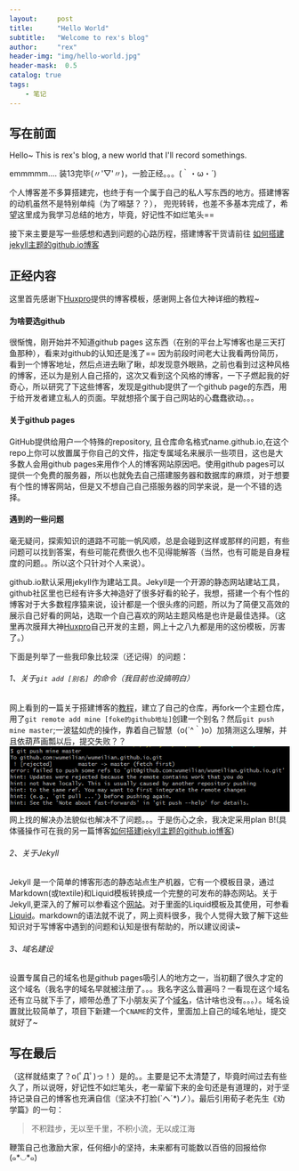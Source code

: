 ```yaml
---
layout:     post
title:      "Hello World"
subtitle:   "Welcome to rex's blog"
author:     "rex"
header-img: "img/hello-world.jpg"
header-mask:  0.5
catalog: true
tags:
    - 笔记
---
```


## 写在前面

Hello~ This is rex's blog, a new world that I'll record somethings.

emmmmm.... 装13完毕(〃'▽'〃)，一脸正经。。。(｀・ω・´)

个人博客差不多算搭建完，也终于有一个属于自己的私人写东西的地方。搭建博客的动机虽然不是特别单纯（为了嘚瑟？？）， 兜兜转转，也差不多基本完成了，希望这里成为我学习总结的地方，毕竟，好记性不如烂笔头==

接下来主要是写一些感想和遇到问题的心路历程，搭建博客干货请前往 [如何搭建jekyll主题的github.io博客](/2018/05/31/blog-build.html)

## 正经内容

这里首先感谢下[Huxpro](https://github.com/huxpro)提供的博客模板，感谢网上各位大神详细的教程~

#### 为啥要选github

 很惭愧，刚开始并不知道github pages 这东西（在别的平台上写博客也是三天打鱼那种），看来对github的认知还是浅了== 因为前段时间老大让我看两份简历，看到一个博客地址，然后点进去瞅了瞅，却发现意外眼熟，之前也看到过这种风格的博客，还以为是别人自己搭的，这次又看到这个风格的博客，一下子燃起我的好奇心，所以研究了下这些博客，发现是github提供了一个github page的东西，用于给开发者建立私人的页面。早就想搭个属于自己网站的心蠢蠢欲动。。。

#### 关于github pages

GitHub提供给用户一个特殊的repository, 且仓库命名格式name.github.io,在这个repo上你可以放置属于你自己的文件，指定专属域名来展示一些项目，这也是大多数人会用github pages来用作个人的博客网站原因吧。使用github pages可以提供一个免费的服务器，所以也就免去自己搭建服务器和数据库的麻烦，对于想要有个性的博客网站，但是又不想自己自己搭服务器的同学来说，是一个不错的选择。

#### 遇到的一些问题

毫无疑问，探索知识的道路不可能一帆风顺，总是会碰到这样或那样的问题，有些问题可以找到答案，有些可能花费很久也不见得能解答（当然，也有可能是自身程度的问题。。所以这个只针对个人来说）。

github.io默认采用jekyll作为建站工具。Jekyll是一个开源的静态网站建站工具，github社区里也已经有许多大神造好了很多好看的轮子，我想，搭建一个有个性的博客对于大多数程序猿来说，设计都是一个很头疼的问题，所以为了简便又高效的展示自己好看的网站，选取一个自己喜欢的网站主题风格是也许是最佳选择。（这里再次膜拜大神[Huxpro](https://github.com/huxpro)自己开发的主题，网上十之八九都是用的这份模板，厉害了。）

下面是列举了一些我印象比较深（还记得）的问题：

###### 1、关于`git add [别名] `的命令（我目前也没搞明白）

网上看到的一篇关于搭建博客的[教程](https://blog.csdn.net/walkerhau/article/details/77394659?utm_source=debugrun&utm_medium=referral)，建立了自己的仓库，再fork一个主题仓库，用了`git remote add mine [foke的github地址]`创建一个别名？然后`git push mine master`;一波猛如虎的操作，靠着自己智慧（o(´^｀)o）加猜测这么理解，并且依葫芦画瓢以后，提交失败？？ ![错误](/img/hello-world-1.png) 网上找的解决办法貌似也解决不了问题。。。于是伤心之余，我决定采用plan B!(具体骚操作可在我的另一篇博客[如何搭建jekyll主题的github.io博客](/2018/05/31/blog-build.html))

###### 2、关于Jekyll

Jekyll 是一个简单的博客形态的静态站点生产机器，它有一个模板目录，通过Markdown(或textile)和Liquid模板转换成一个完整的可发布的静态网站。关于Jekyll,更深入的了解可以参看这个[网站](https://www.jekyll.com.cn/)。对于里面的Liquid模板及其使用，可参看[Liquid](https://liquid.bootcss.com/)。markdown的语法就不说了，网上资料很多，我个人觉得大致了解下这些知识对于写博客中遇到的问题和认知是很有帮助的，所以建议阅读~

###### 3、域名建设

设置专属自己的域名也是github pages吸引人的地方之一，当初翻了很久才定的这个域名（我名字的域名早就被注册了。。。我名字这么普遍吗？一看现在这个域名还有立马就下手了，顺带怂恿了下小朋友买了个[域名](http://wufumin.com)，估计啥也没有。。。）。域名设置就比较简单了，项目下新建一个`CNAME`的文件，里面加上自己的域名地址，提交就好了~

## 写在最后

（这样就结束了？o(ﾟДﾟ)っ！）是的。。主要是记不太清楚了，毕竟时间过去有些久了，所以说呀，好记性不如烂笔头，老一辈留下来的金句还是有道理的，对于坚持记录自己的博客也充满自信（坚决不打脸(`へ´*)ノ）。最后引用荀子老先生《劝学篇》的一句：

> 不积跬步，无以至千里，不积小流，无以成江海

鞭策自己也激励大家，任何细小的坚持，未来都有可能数以百倍的回报给你(๑*◡*๑)